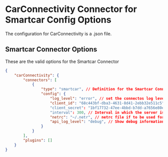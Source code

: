 

# CarConnectivity Connector for Smartcar Config Options
The configuration for CarConnectivity is a .json file.
## Smartcar Connector Options
These are the valid options for the Smartcar Connector
```json
{
    "carConnectivity": {
        "connectors": [
            {
                "type": "smartcar", // Definition for the Smartcar Connector
                "config": {
                    "log_level": "error", // set the connectos log level
                    "client_id": "68c443bf-dba3-4631-8d41-2ebb32e511c5", // client_id optained from https://dashboard.smartcar.com
                    "client_secret": "1bf17732-47ee-4bbd-b7dd-a7656e80ea33", // client_secret configured at https://dashboard.smartcar.com
                    "interval": 300, // Interval in which the server is checked in seconds
                    "netrc": "~/.netr", // netrc file if to be used for passwords
                    "api_log_level": "debug", // Show debug information regarding the API
                }
            }
        ],
        "plugins": []
    }
}
```
